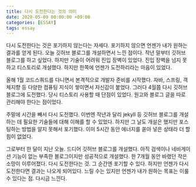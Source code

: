 ```yaml
---
title: 다시 도전한다는 것의 의미
date: 2020-05-09 00:00:00 +09:00
categories: [ESSAY]
tags: essay
---
```



다시 도전한다는 것은 포기하지 않는다는 자세다. 포기하지 않으면 언젠가 내가 원하는 결과를 얻게 된다. 오늘 깃허브 블로그를 개설하면서 느낀 점이다. 작년 말부터 깃허브 블로그를 하고 싶었다. 하지만 기술이 어려워 진입 장벽이 있었다. 진입 장벽을 넘지 못하고 티스토리로 개설했다. 하지만 한쪽에 언젠가 도전하리라는 마음이 있었다. 

올해 1월 코드스쿼드를 다니면서 본격적으로 개발자 준비를 시작했다. 자바, 스프링, 객체지향 등 다양한 컴퓨팅 지식이 쌓이면서 자신감이 붙었다. 그러다 4월쯤 다시 깃허브 블로그에 도전했다. 당시 티스토리 사용할 때 단점이 있었다. 원고와 블로그 글을 따로 관리해야 한다는 점이었다. 

주말에 시간을 빼서 다시 도전했다. 이번엔 작년과 달리 jekyll 등 깃허브 블로그를 개설하는 데 필요한 기술들에 대해 이해를 할 수 있었다. 하지만 그 날도 개설은 했지만 포스팅하는 방법을 알지 못해서 포기했다. 이미 5시간 동안 에너지를 쏟아 넣은 상태라 더 할 힘이 없었다. 

그로부터 한 달이 지난 오늘. 드디어 깃허브 블로그를 개설했다. 아직 검색이나 네비게이션 기능이 없는 부족한 블로그이지만 성공적으로 개설했다. 한 7개월 동안 바랬던 작은 소망이 이루어졌다. 다시 도전한다는 것. 그 순간엔 포기할 수 있다. 하지만 언젠가 다시 도전한다면 결과는 나오게 되어있다. 느릴 수는 있지만 언젠가 내가 원하는 목표는 이룰 수 있다는 점. 다시금 느낀다. 
